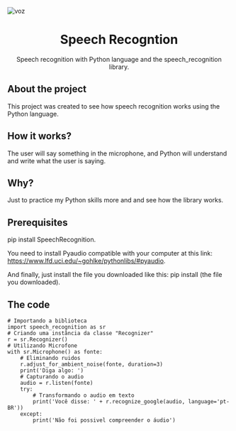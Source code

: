 ![voz](https://user-images.githubusercontent.com/51414398/106074608-e6756880-60ea-11eb-8bbd-e6fa20e03378.jpg)

<h1 align="center">Speech Recogntion</h1>

<p align="center">Speech recognition with Python language and the speech_recognition library.</p>

## About the project

This project was created to see how speech recognition works using the Python language.

## How it works?

The user will say something in the microphone, and Python will understand and write what the user is saying.

## Why?

Just to practice my Python skills more and and see how the library works.

## Prerequisites

pip install SpeechRecognition.

You need to install Pyaudio compatible with your computer at this link: https://www.lfd.uci.edu/~gohlke/pythonlibs/#pyaudio.

And finally, just install the file you downloaded like this: pip install (the file you downloaded).

## The code

```
# Importando a biblioteca 
import speech_recognition as sr
# Criando uma instância da classe "Recognizer"
r = sr.Recognizer()
# Utilizando Microfone
with sr.Microphone() as fonte:
    # Eliminando ruidos
    r.adjust_for_ambient_noise(fonte, duration=3) 
    print('Diga algo: ')
    # Capturando o audio
    audio = r.listen(fonte)
    try:
        # Transformando o audio em texto
        print('Você disse: ' + r.recognize_google(audio, language='pt-BR')) 
    except:
        print('Não foi possivel compreender o áudio')
```
